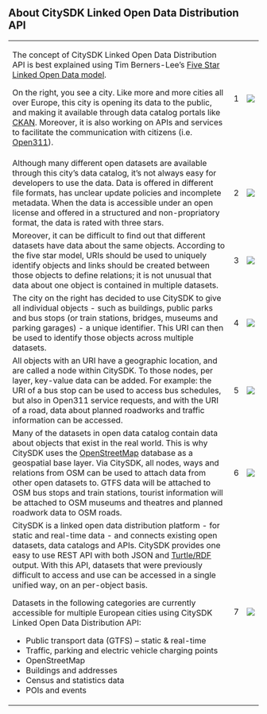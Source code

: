 ## About CitySDK Linked Open Data Distribution API

<table id="about">
  <tr>
    <td>
      <p>The concept of CitySDK Linked Open Data Distribution API is best explained using Tim Berners-Lee’s <a href="http://5stardata.info/">Five Star Linked Open Data model</a>.</p>
      <p>
On the right, you see a city. Like more and more cities all over Europe, this city is opening its data to the public, and making it available through data catalog portals like <a href="http://ckan.org/">CKAN</a>. Moreover, it is also working on APIs and services to facilitate the communication with citizens (i.e. <a href="http://open311.org/">Open311</a>).
      </p>
    </td>
    <td class="number"><div>1</div></td>
    <td><img src="img/city-01.png" /></td>
  </tr>
  <tr>
    <td>
Although many different open datasets are available through this city’s data catalog, it’s not always easy for developers to use the data. Data is offered in different file formats, has unclear update policies and incomplete metadata. When the data is accessible under an open license and offered in a structured and non-propriatory format, the data is rated with three stars.
  </td>
  <td class="number"><div>2</div></td>
  <td><img src="img/city-02.png" /></td>
</tr>
<tr>
  <td>
Moreover, it can be difficult to find out that different datasets have data about the same objects. According to the five star model, URIs should be used to uniquely identify objects and links should be created between those objects to define relations; it is not unusual that data about one object is contained in multiple datasets.
  </td>
  <td class="number"><div>3</div></td>
  <td><img src="img/city-03.png" /></td>
</tr>
<tr>
  <td>
    The city on the right has decided to use CitySDK to give all individual objects - such as buildings, public parks and bus stops (or train stations, bridges, museums and parking garages) - a unique identifier. This URI can then be used to identify those objects across multiple datasets.
  </td>
  <td class="number"><div>4</div></td>
  <td><img src="img/city-04.png" /></td>
<tr>
  <td>
All objects with an URI have a geographic location, and are called a node within CitySDK. To those nodes, per layer, key-value data can be added. For example:  the URI of a bus stop can be used to access bus schedules, but also in Open311 service requests, and with the URI of a road, data about planned roadworks and traffic information can be accessed.
  </td>
  <td class="number"><div>5</div></td>  
  <td><img src="img/city-05.png" /></td>
</tr>
<tr>
  <td>
Many of the datasets in open data catalog contain data about objects that exist in the real world. This is why CitySDK uses the <a href="http://www.openstreetmap.org/">OpenStreetMap</a> database as a geospatial base layer. Via CitySDK, all nodes, ways and relations from OSM can be used to attach data from other open datasets to. GTFS data will be attached to OSM bus stops and train stations, tourist information will be attached to OSM museums and theatres and planned roadwork data to OSM roads.
  </td>
  <td class="number"><div>6</div></td>  
  <td><img src="img/city-06.png" /></td>
</tr>
<tr>
  <td>
CitySDK is a linked open data distribution platform - for static and real-time data - and connects existing open datasets, data catalogs and APIs. CitySDK provides one easy to use REST API with both JSON and <a href="http://www.w3.org/TeamSubmission/turtle/">Turtle/RDF</a> output. With this API, datasets that were previously difficult to access and use can be accessed in a single unified way, on an per-object basis.

Datasets in the following categories are currently accessible for multiple European cities using CitySDK Linked Open Data Distribution API:

<ul>
<li>Public transport data (GTFS) 	&ndash; static &amp; real-time</li>
<li>Traffic, parking and electric vehicle charging points</li>
<li>OpenStreetMap</li>
<li>Buildings and addresses</li>
<li>Census and statistics data</li>
<li>POIs and events</li>
</ul>
  </td>
  <td class="number"><div>7</div></td>  
  <td><img src="img/city-07.png" /></td>
</tr>
</table>